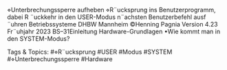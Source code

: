 ⋄Unterbrechungssperre aufheben
⋄R¨ucksprung ins Benutzerprogramm, dabei R ¨uckkehr in den USER-Modus
n¨achsten Benutzerbefehl ausf ¨uhren
Betriebssysteme DHBW Mannheim ©Henning Pagnia Version 4.23 Fr¨uhjahr 2023 BS–31Einleitung Hardware-Grundlagen
•Wie kommt man in den SYSTEM-Modus?

   Tags & Topics:
   #⋄R¨ucksprung
   #USER
   #Modus
   #SYSTEM
   #⋄Unterbrechungssperre
   #Hardware